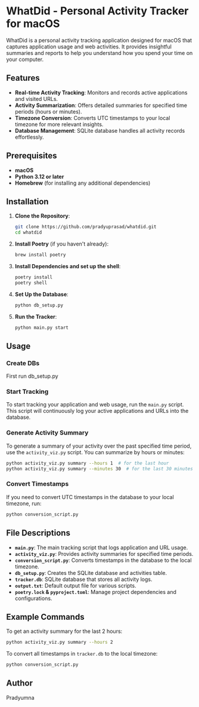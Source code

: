 # WhatDid - Personal Activity Tracker for macOS

WhatDid is a personal activity tracking application designed for macOS that captures application usage and web activities. It provides insightful summaries and reports to help you understand how you spend your time on your computer.

## Features

- **Real-time Activity Tracking**: Monitors and records active applications and visited URLs.
- **Activity Summarization**: Offers detailed summaries for specified time periods (hours or minutes).
- **Timezone Conversion**: Converts UTC timestamps to your local timezone for more relevant insights.
- **Database Management**: SQLite database handles all activity records effortlessly.

## Prerequisites

- **macOS**
- **Python 3.12 or later**
- **Homebrew** (for installing any additional dependencies)

## Installation

1. **Clone the Repository**:
    ```sh
    git clone https://github.com/pradyuprasad/whatdid.git
    cd whatdid
    ```

2. **Install Poetry** (if you haven't already):
    ```sh
    brew install poetry
    ```

1. **Install Dependencies and set up the shell**:
    ```sh
    poetry install
    poetry shell
    ```

4. **Set Up the Database**:
    ```sh
    python db_setup.py
    ```

5. **Run the Tracker**:
    ```sh
    python main.py start
    ```

## Usage

### Create DBs
First run db_setup.py
### Start Tracking

To start tracking your application and web usage, run the `main.py` script. This script will continuously log your active applications and URLs into the database.

### Generate Activity Summary

To generate a summary of your activity over the past specified time period, use the `activity_viz.py` script. You can summarize by hours or minutes:
```sh
python activity_viz.py summary --hours 1  # for the last hour
python activity_viz.py summary --minutes 30  # for the last 30 minutes
```

### Convert Timestamps

If you need to convert UTC timestamps in the database to your local timezone, run:
```sh
python conversion_script.py
```

## File Descriptions

- **`main.py`**: The main tracking script that logs application and URL usage.
- **`activity_viz.py`**: Provides activity summaries for specified time periods.
- **`conversion_script.py`**: Converts timestamps in the database to the local timezone.
- **`db_setup.py`**: Creates the SQLite database and activities table.
- **`tracker.db`**: SQLite database that stores all activity logs.
- **`output.txt`**: Default output file for various scripts.
- **`poetry.lock` & `pyproject.toml`**: Manage project dependencies and configurations.

## Example Commands

To get an activity summary for the last 2 hours:

```sh
python activity_viz.py summary --hours 2
```

To convert all timestamps in `tracker.db` to the local timezone:

```sh
python conversion_script.py
```

## Author

Pradyumna

